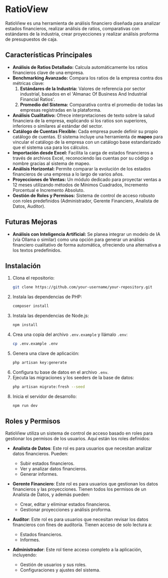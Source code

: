 # RatioView

RatioView es una herramienta de análisis financiero diseñada para analizar estados financieros, realizar análisis de ratios, comparativas con estándares de la industria, crear proyecciones y realizar análisis proforma de presupuestos de caja.

## Características Principales

*   **Análisis de Ratios Detallado:** Calcula automáticamente los ratios financieros clave de una empresa.
*   **Benchmarking Avanzado:** Compara los ratios de la empresa contra dos métricas clave:
    1.  **Estándares de la Industria:** Valores de referencia por sector industrial, basados en el 'Almanac Of Business And Industrial Financial Ratios'.
    2.  **Promedio del Sistema:** Comparativa contra el promedio de todas las empresas registradas en la plataforma.
*   **Análisis Cualitativo:** Ofrece interpretaciones de texto sobre la salud financiera de la empresa, explicando si los ratios son superiores, inferiores o similares al estándar del sector.
*   **Catálogo de Cuentas Flexible:** Cada empresa puede definir su propio catálogo de cuentas. El sistema incluye una herramienta de **mapeo** para vincular el catálogo de la empresa con un catálogo base estandarizado que el sistema usa para los cálculos.
*   **Importación desde Excel:** Facilita la carga de estados financieros a través de archivos Excel, reconociendo las cuentas por su código o nombre gracias al sistema de mapeo.
*   **Análisis Horizontal:** Permite comparar la evolución de los estados financieros de una empresa a lo largo de varios años.
*   **Proyecciones de Ventas:** Un módulo dedicado para proyectar ventas a 12 meses utilizando métodos de Mínimos Cuadrados, Incremento Porcentual e Incremento Absoluto.
*   **Gestión de Roles y Permisos:** Sistema de control de acceso robusto con roles predefinidos (Administrador, Gerente Financiero, Analista de Datos, Auditor).

## Futuras Mejoras

*   **Análisis con Inteligencia Artificial:** Se planea integrar un modelo de IA (vía Ollama o similar) como una opción para generar un análisis financiero cualitativo de forma automática, ofreciendo una alternativa a los textos predefinidos.

## Instalación

1.  Clona el repositorio:
    ```bash
    git clone https://github.com/your-username/your-repository.git
    ```
2.  Instala las dependencias de PHP:
    ```bash
    composer install
    ```
3.  Instala las dependencias de Node.js:
    ```bash
    npm install
    ```
4.  Crea una copia del archivo `.env.example` y llámalo `.env`:
    ```bash
    cp .env.example .env
    ```
5.  Genera una clave de aplicación:
    ```bash
    php artisan key:generate
    ```
6.  Configura tu base de datos en el archivo `.env`.
7.  Ejecuta las migraciones y los seeders de la base de datos:
    ```bash
    php artisan migrate:fresh --seed
    ```
8.  Inicia el servidor de desarrollo:
    ```bash
    npm run dev
    ```

## Roles y Permisos

RatioView utiliza un sistema de control de acceso basado en roles para gestionar los permisos de los usuarios. Aquí están los roles definidos:

*   **Analista de Datos**: Este rol es para usuarios que necesitan analizar datos financieros. Pueden:
    *   Subir estados financieros.
    *   Ver y analizar datos financieros.
    *   Generar informes.

*   **Gerente Financiero**: Este rol es para usuarios que gestionan los datos financieros y las proyecciones. Tienen todos los permisos de un Analista de Datos, y además pueden:
    *   Crear, editar y eliminar estados financieros.
    *   Gestionar proyecciones y análisis proforma.

*   **Auditor**: Este rol es para usuarios que necesitan revisar los datos financieros con fines de auditoría. Tienen acceso de solo lectura a:
    *   Estados financieros.
    *   Informes.

*   **Administrador**: Este rol tiene acceso completo a la aplicación, incluyendo:
    *   Gestión de usuarios y sus roles.
    *   Configuraciones y ajustes del sistema.